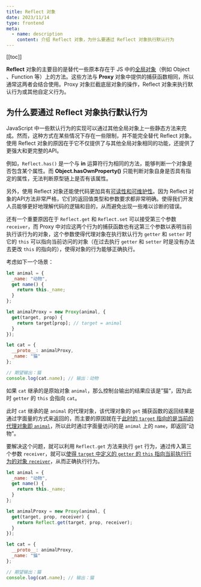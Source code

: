 ```yaml
---
title: Reflect 对象
date: 2023/11/14
type: frontend
meta:
  - name: description
    content: 介绍 Reflect 对象，为什么要通过 Reflect 对象执行默认行为
---
```


[[toc]]

**Reflect** 对象的主要目的是替代一些原本存在于 JS 中的<u>全局对象</u>（例如 Object 、Function 等）上的方法。这些方法与 **Proxy** 对象中提供的捕获函数相同，所以通常这两者会结合使用。Proxy 对象拦截底层对象的操作，Reflect 对象来执行默认行为或其他自定义行为。

## 为什么要通过 Reflect 对象执行默认行为

JavaScript 中一些默认行为的实现可以通过其他全局对象上一些静态方法来完成。然而，这种方式在某些情况下存在一些限制，并不能完全替代 Reflect 对象。使用 Reflect 对象的原因在于它不仅提供了与其他全局对象相同的功能，还提供了更强大和更完整的API。

例如，`Reflect.has()` 是一个与 **in** 运算符行为相同的方法，能够判断一个对象是否包含某个属性。而 **Object.hasOwnProperty()** 只能判断对象自身是否具有指定的属性，无法判断原型链上是否有该属性。

另外，使用 Reflect 对象还能使代码更加具有<u>可读性和可维护性</u>。因为 Reflect 对象的API方法非常严格，它们的返回值类型和参数要求都非常明确。使得我们开发人员能够更好地理解代码的逻辑和目的，从而避免出现一些难以诊断的错误。

还有一个重要原因在于 `Reflect.get` 和 `Reflect.set` 可以接受第三个参数 `receiver`，而 Proxy 中对应这两个行为的捕获函数也有这第三个参数以表明当前执行该行为的对象，这个参数使得代理对象在执行默认行为 `getter` 和 `setter` 时它的 `this` 可以指向当前访问的对象（在过去执行 `getter` 和 `setter` 时是没有办法去更改 `this` 的指向的），使得对象的行为能够正确执行。

考虑如下一个场景：

```js
let animal = {
  _name: "动物",
  get name() {
    return this._name;
  }
};

let animalProxy = new Proxy(animal, {
  get(target, prop) {
    return target[prop]; // target = animal
  }
});

let cat = {
  __proto__: animalProxy,
  _name: "猫"
};

// 期望输出：猫
console.log(cat.name); // 输出：动物
```

如果 `cat` 继承的是原始对象 `animal`，那么控制台输出的结果应该是”猫“，因为此时 `getter` 的 `this` 会指向 `cat`。

此时 `cat` 继承的是 `animal` 的代理对象，该代理对象的 `get` 捕获函数的返回结果是通过字面量的方式来返回的，而主要的原因就在于<u>此时的 `target` 指向的是当前的代理对象即 `animal`</u>，所以此时通过字面量访问的是 `animal` 上的 `name`，即返回“动物”。

要解决这个问题，就可以利用 `Reflect.get` 方法来执行 `get` 行为，通过传入第三个参数 `receiver`，就可以<u>使得 `target` 中定义的 `getter` 的 `this` 指向当前执行行为的对象 `receiver`</u>，从而正确执行行为。

```js
let animal = {
  _name: "动物",
  get name() {
    return this._name;
  }
};

let animalProxy = new Proxy(animal, {
  get(target, prop, receiver) {
    return Reflect.get(target, prop, receiver); 
  }
});

let cat = {
  __proto__: animalProxy,
  _name: "猫"
};

// 期望输出：猫
console.log(cat.name); // 输出：猫
```


